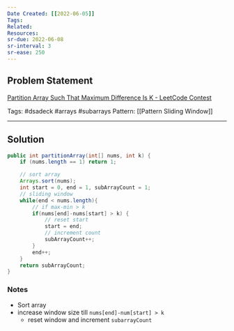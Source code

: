 ```yaml
---
Date Created: [[2022-06-05]]
Tags: 
Related: 
Resources: 
sr-due: 2022-06-08
sr-interval: 3
sr-ease: 250
---
```

## Problem Statement
[Partition Array Such That Maximum Difference Is K - LeetCode Contest](https://leetcode.com/contest/weekly-contest-296/problems/partition-array-such-that-maximum-difference-is-k/)

Tags:  #dsadeck  #arrays #subarrays 
Pattern: [[Pattern Sliding Window]]

---

## Solution
``` java
public int partitionArray(int[] nums, int k) {
	if (nums.length == 1) return 1;

	// sort array
	Arrays.sort(nums);
	int start = 0, end = 1, subArrayCount = 1;
	// sliding window
	while(end < nums.length){
		// if max-min > k
		if(nums[end]-nums[start] > k) {
			// reset start
			start = end;
			// increment count
			subArrayCount++;
		}
		end++;
	}
	return subArrayCount;
}
```

### Notes
- Sort array
- increase window size till `nums[end]-num[start] > k`
	- reset window and increment `subarrayCount`



